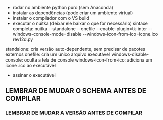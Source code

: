 - rodar no ambiente python puro (sem Anaconda)
- instalar as dependências (pode criar um ambiente virtual)
- instalar o compilador com o VS build
- executar o nuitka (deixar ele baixar o que for necessário)
	sintaxe completa:
	nuitka --standalone --onefile --enable-plugin=tk-inter --windows-console-mode=disable --windows-icon-from-ico=icone.ico rev12d.py

standalone: cria versão auto-dependente, sem precisar de pacotes externos
onefile: cria um único arquivo executável
windows-disable-console: oculta a tela de console
windows-icon-from-ico: adiciona um ícone .ico ao executável

- assinar o executável

## LEMBRAR DE MUDAR O SCHEMA ANTES DE COMPILAR
### LEMBRAR DE MUDAR A VERSÃO ANTES DE COMPILAR
